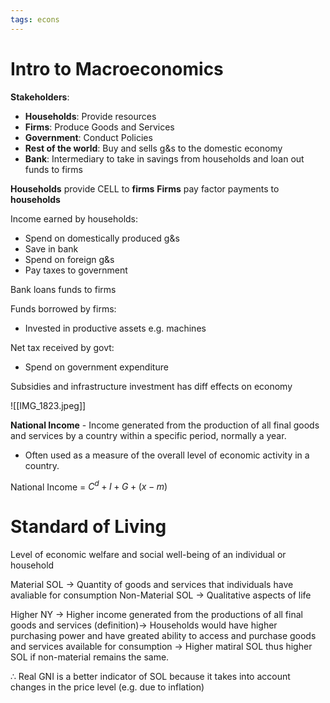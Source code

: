 ```yaml
---
tags: econs
---
```


# Intro to Macroeconomics

**Stakeholders**:
- **Households**: Provide resources
- **Firms**: Produce Goods and Services
- **Government**: Conduct Policies
- **Rest of the world**: Buy and sells g&s to the domestic economy
- **Bank**: Intermediary to take in savings from households and loan out funds to firms

**Households** provide CELL to **firms**
**Firms** pay factor payments to **households**

Income earned by households:
- Spend on domestically produced g&s
- Save in bank
- Spend on foreign g&s
- Pay taxes to government

Bank loans funds to firms

Funds borrowed by firms:
- Invested in productive assets e.g. machines

Net tax received by govt:
- Spend on government expenditure

Subsidies and infrastructure investment has diff effects on economy

![[IMG_1823.jpeg]]

**National Income** - Income generated from the production of all final goods and services by a country within a specific period, normally a year.
- Often used as a measure of the overall level of economic activity in a country.

National Income = $C^d + I + G + (x - m)$

# Standard of Living

Level of economic welfare and social well-being of an individual or household

Material SOL → Quantity of goods and services that individuals have avaliable for consumption
Non-Material SOL → Qualitative aspects of life

Higher NY → Higher income generated from the productions of all final goods and services (definition)→ Households would have higher purchasing power and have greated ability to access and purchase goods and services available for consumption → Higher matiral SOL thus higher SOL if non-material remains the same.

$\therefore$ Real GNI is a better indicator of SOL because it takes into account changes in the price level (e.g. due to inflation)

